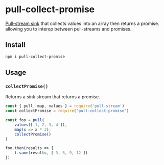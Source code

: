 # pull-collect-promise

[Pull-stream sink][1] that collects values into an array then returns a promise. allowing you to interop between pull-streams and promises. 

## Install

```sh
npm i pull-collect-promise
```

## Usage

### `collectPromise()`

Returns a sink stream that returns a promise.

```js
const { pull, map, values } = require('pull-stream')
const collectPromise = require('pull-collect-promise')

const foo = pull(
    values([ 1, 2, 3, 4 ]),
    map(x => x * 3),
    collectPromise()
)

foo.then(results => {
    t.same(results, [ 3, 6, 9, 12 ])
})
```

[1]: https://github.com/pull-stream/pull-stream/blob/master/docs/spec.md#sink-streams